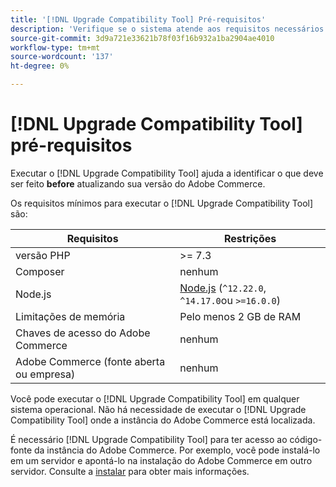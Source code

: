 ```yaml
---
title: '[!DNL Upgrade Compatibility Tool] Pré-requisitos'
description: 'Verifique se o sistema atende aos requisitos necessários para executar o [!DNL Upgrade Compatibility Tool] para seu projeto do Adobe Commerce. '
source-git-commit: 3d9a721e33621b78f03f16b932a1ba2904ae4010
workflow-type: tm+mt
source-wordcount: '137'
ht-degree: 0%

---
```



# [!DNL Upgrade Compatibility Tool] pré-requisitos

Executar o [!DNL Upgrade Compatibility Tool] ajuda a identificar o que deve ser feito **before** atualizando sua versão do Adobe Commerce.

Os requisitos mínimos para executar o [!DNL Upgrade Compatibility Tool] são:

| **Requisitos** | **Restrições** |
|----------------|-----------------|
| versão PHP | >= 7.3 |
| Composer | nenhum |
| Node.js | [Node.js](https://nodejs.org/) (`^12.22.0`, `^14.17.0`ou `>=16.0.0`) |
| Limitações de memória | Pelo menos 2 GB de RAM |
| Chaves de acesso do Adobe Commerce | nenhum |
| Adobe Commerce (fonte aberta ou empresa) | nenhum |

Você pode executar o [!DNL Upgrade Compatibility Tool] em qualquer sistema operacional. Não há necessidade de executar o [!DNL Upgrade Compatibility Tool] onde a instância do Adobe Commerce está localizada.

É necessário [!DNL Upgrade Compatibility Tool] para ter acesso ao código-fonte da instância do Adobe Commerce. Por exemplo, você pode instalá-lo em um servidor e apontá-lo na instalação do Adobe Commerce em outro servidor. Consulte a [instalar](../upgrade-compatibility-tool/install.md) para obter mais informações.
